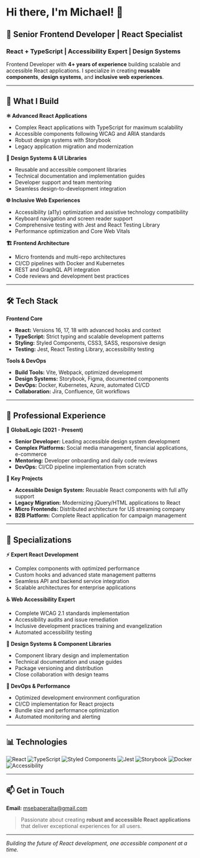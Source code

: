 # Hi there, I'm Michael! 👋

## 🚀 Senior Frontend Developer | React Specialist
### React + TypeScript | Accessibility Expert | Design Systems

Frontend Developer with **4+ years of experience** building scalable and accessible React applications. I specialize in creating **reusable components**, **design systems**, and **inclusive web experiences**.

---

## 🎯 What I Build

**⚛️ Advanced React Applications**
- Complex React applications with TypeScript for maximum scalability
- Accessible components following WCAG and ARIA standards
- Robust design systems with Storybook
- Legacy application migration and modernization

**🎨 Design Systems & UI Libraries**
- Reusable and accessible component libraries
- Technical documentation and implementation guides
- Developer support and team mentoring
- Seamless design-to-development integration

**🌐 Inclusive Web Experiences**
- Accessibility (a11y) optimization and assistive technology compatibility
- Keyboard navigation and screen reader support
- Comprehensive testing with Jest and React Testing Library
- Performance optimization and Core Web Vitals

**🏗️ Frontend Architecture**
- Micro frontends and multi-repo architectures
- CI/CD pipelines with Docker and Kubernetes
- REST and GraphQL API integration
- Code reviews and development best practices

---

## 🛠 Tech Stack

**Frontend Core**
- **React:** Versions 16, 17, 18 with advanced hooks and context
- **TypeScript:** Strict typing and scalable development patterns
- **Styling:** Styled Components, CSS3, SASS, responsive design
- **Testing:** Jest, React Testing Library, accessibility testing

**Tools & DevOps**
- **Build Tools:** Vite, Webpack, optimized development
- **Design Systems:** Storybook, Figma, documented components
- **DevOps:** Docker, Kubernetes, Azure, automated CI/CD
- **Collaboration:** Jira, Confluence, Git workflows

---

## 💼 Professional Experience

**🏢 GlobalLogic (2021 - Present)**
- **Senior Developer:** Leading accessible design system development
- **Complex Platforms:** Social media management, financial applications, e-commerce
- **Mentoring:** Developer onboarding and daily code reviews
- **DevOps:** CI/CD pipeline implementation from scratch

**🔧 Key Projects**
- **Accessible Design System:** Reusable React components with full a11y support
- **Legacy Migration:** Modernizing jQuery/HTML applications to React
- **Micro Frontends:** Distributed architecture for US streaming company
- **B2B Platform:** Complete React application for campaign management

---

## 🎯 Specializations

**⚡ Expert React Development**
- Complex components with optimized performance
- Custom hooks and advanced state management patterns
- Seamless API and backend service integration
- Scalable architectures for enterprise applications

**♿ Web Accessibility Expert**
- Complete WCAG 2.1 standards implementation
- Accessibility audits and issue remediation
- Inclusive development practices training and evangelization
- Automated accessibility testing

**🎨 Design Systems & Component Libraries**
- Component library design and implementation
- Technical documentation and usage guides
- Package versioning and distribution
- Close collaboration with design teams

**🔧 DevOps & Performance**
- Optimized development environment configuration
- CI/CD implementation for React projects
- Bundle size and performance optimization
- Automated monitoring and alerting

---

## 📊 Technologies

![React](https://img.shields.io/badge/React-61DAFB?style=for-the-badge&logo=react&logoColor=black)
![TypeScript](https://img.shields.io/badge/TypeScript-007ACC?style=for-the-badge&logo=typescript&logoColor=white)
![Styled Components](https://img.shields.io/badge/Styled_Components-DB7093?style=for-the-badge&logo=styled-components&logoColor=white)
![Jest](https://img.shields.io/badge/Jest-C21325?style=for-the-badge&logo=jest&logoColor=white)
![Storybook](https://img.shields.io/badge/Storybook-FF4785?style=for-the-badge&logo=storybook&logoColor=white)
![Docker](https://img.shields.io/badge/Docker-2496ED?style=for-the-badge&logo=docker&logoColor=white)
![Accessibility](https://img.shields.io/badge/a11y-000000?style=for-the-badge&logo=accessibility&logoColor=white)

---

## 📫 Get in Touch

**Email:** [msebaperalta@gmail.com](mailto:msebaperalta@gmail.com)

> Passionate about creating **robust and accessible React applications** that deliver exceptional experiences for all users.

---

*Building the future of React development, one accessible component at a time.*
